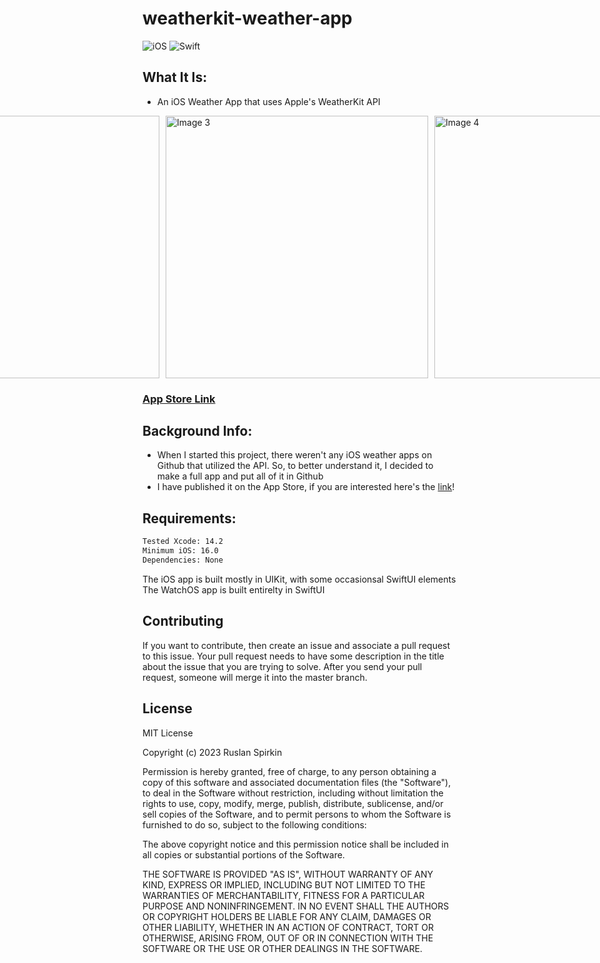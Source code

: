 # weatherkit-weather-app

![iOS](https://img.shields.io/badge/iOS-000000?style=for-the-badge&logo=ios&logoColor=white)
![Swift](https://img.shields.io/badge/swift-F54A2A?style=for-the-badge&logo=swift&logoColor=white)

## What It Is:
 * An iOS Weather App that uses Apple's WeatherKit API
 
<div style="display: flex; justify-content: center;">
  <img src="https://user-images.githubusercontent.com/83136978/210652066-0f5549b8-3f8c-48dc-967e-34bd6565400f.jpg" alt="Image 1" style="margin-right: 10px; height:420px;">
  <img src="https://user-images.githubusercontent.com/83136978/210652073-e86a0af8-fbea-426b-8188-6ce3ca398d15.jpg" alt="Image 2" style="margin-right: 10px; height:420px;">
  <img src="https://user-images.githubusercontent.com/83136978/210652084-95f427d1-4151-43d9-a8a0-de1ce7b8ee70.jpg" alt="Image 3" style="margin-right: 10px; height:420px;">
  <img src="https://user-images.githubusercontent.com/83136978/210652087-967675d9-dcb0-4372-b986-c3a364c95844.jpg" alt="Image 4" style="margin-right: 10px; height:420px;">
  <img src="https://user-images.githubusercontent.com/83136978/210652091-f347f1d6-8d0e-4d1b-8935-cd41b4518c9a.jpg" alt="Image 5" style="margin-right: 10px; height:420px;">
</div>

### [App Store Link](https://apps.apple.com/us/app/stormylaunch-weather-app/id6444372213)
 
## Background Info:
* When I started this project, there weren't any iOS weather apps on Github that utilized the API. So, to better understand it, I decided to make a full app and put all of it in Github
* I have published it on the App Store, if you are interested here's the [link](https://apps.apple.com/us/app/stormylaunch-weather-app/id6444372213)!


## Requirements:
```bash
Tested Xcode: 14.2
Minimum iOS: 16.0
Dependencies: None
```

The iOS app is built mostly in UIKit, with some occasionsal SwiftUI elements  
The WatchOS app is built entirelty in SwiftUI  


## Contributing

If you want to contribute, then create an issue and associate a pull request to this issue. Your pull request needs to have some description in the title about the issue that you are trying to solve. After you send your pull request, someone will merge it into the master branch.



## License
MIT License

Copyright (c) 2023 Ruslan Spirkin

Permission is hereby granted, free of charge, to any person obtaining a copy of this software and associated documentation files (the "Software"), to deal in the Software without restriction, including without limitation the rights to use, copy, modify, merge, publish, distribute, sublicense, and/or sell copies of the Software, and to permit persons to whom the Software is furnished to do so, subject to the following conditions:

The above copyright notice and this permission notice shall be included in all copies or substantial portions of the Software.

THE SOFTWARE IS PROVIDED "AS IS", WITHOUT WARRANTY OF ANY KIND, EXPRESS OR IMPLIED, INCLUDING BUT NOT LIMITED TO THE WARRANTIES OF MERCHANTABILITY, FITNESS FOR A PARTICULAR PURPOSE AND NONINFRINGEMENT. IN NO EVENT SHALL THE AUTHORS OR COPYRIGHT HOLDERS BE LIABLE FOR ANY CLAIM, DAMAGES OR OTHER LIABILITY, WHETHER IN AN ACTION OF CONTRACT, TORT OR OTHERWISE, ARISING FROM, OUT OF OR IN CONNECTION WITH THE SOFTWARE OR THE USE OR OTHER DEALINGS IN THE SOFTWARE.


